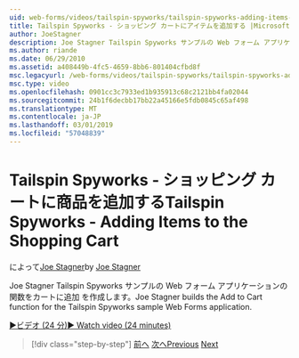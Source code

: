 ```yaml
---
uid: web-forms/videos/tailspin-spyworks/tailspin-spyworks-adding-items-to-the-shopping-cart
title: Tailspin Spyworks - ショッピング カートにアイテムを追加する |Microsoft Docs
author: JoeStagner
description: Joe Stagner Tailspin Spyworks サンプルの Web フォーム アプリケーションの関数をカートに追加 を作成します。
ms.author: riande
ms.date: 06/29/2010
ms.assetid: a408449b-4fc5-4659-8bb6-801404cfbd8f
msc.legacyurl: /web-forms/videos/tailspin-spyworks/tailspin-spyworks-adding-items-to-the-shopping-cart
msc.type: video
ms.openlocfilehash: 0901cc3c7933ed1b935913c68c2121bb4fa02044
ms.sourcegitcommit: 24b1f6decbb17bb22a45166e5fdb0845c65af498
ms.translationtype: MT
ms.contentlocale: ja-JP
ms.lasthandoff: 03/01/2019
ms.locfileid: "57048839"
---
```

<a name="tailspin-spyworks---adding-items-to-the-shopping-cart"></a><span data-ttu-id="3627d-103">Tailspin Spyworks - ショッピング カートに商品を追加する</span><span class="sxs-lookup"><span data-stu-id="3627d-103">Tailspin Spyworks - Adding Items to the Shopping Cart</span></span>
====================
<span data-ttu-id="3627d-104">によって[Joe Stagner](https://github.com/JoeStagner)</span><span class="sxs-lookup"><span data-stu-id="3627d-104">by [Joe Stagner](https://github.com/JoeStagner)</span></span>

<span data-ttu-id="3627d-105">Joe Stagner Tailspin Spyworks サンプルの Web フォーム アプリケーションの関数をカートに追加 を作成します。</span><span class="sxs-lookup"><span data-stu-id="3627d-105">Joe Stagner builds the Add to Cart function for the Tailspin Spyworks sample Web Forms application.</span></span>

[<span data-ttu-id="3627d-106">&#9654;ビデオ (24 分)</span><span class="sxs-lookup"><span data-stu-id="3627d-106">&#9654; Watch video (24 minutes)</span></span>](https://channel9.msdn.com/Blogs/ASP-NET-Site-Videos/tailspin-spyworks-adding-items-to-the-shopping-cart)

> [!div class="step-by-step"]
> <span data-ttu-id="3627d-107">[前へ](tailspin-spyworks-display-per-product-details.md)
> [次へ](tailspin-spyworks-display-shopping-cart.md)</span><span class="sxs-lookup"><span data-stu-id="3627d-107">[Previous](tailspin-spyworks-display-per-product-details.md)
[Next](tailspin-spyworks-display-shopping-cart.md)</span></span>
